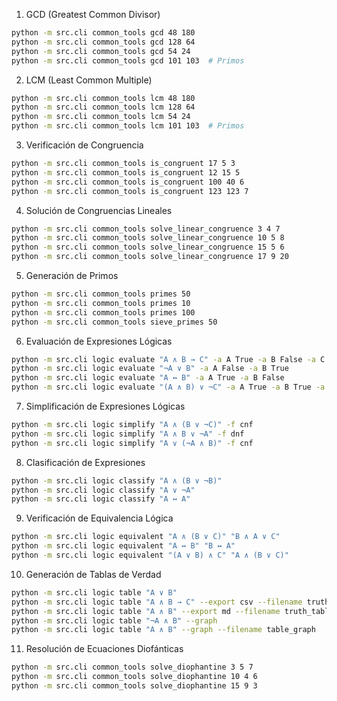 1. GCD (Greatest Common Divisor)

```bash
python -m src.cli common_tools gcd 48 180
python -m src.cli common_tools gcd 128 64
python -m src.cli common_tools gcd 54 24
python -m src.cli common_tools gcd 101 103  # Primos
```

2. LCM (Least Common Multiple)

```bash
python -m src.cli common_tools lcm 48 180
python -m src.cli common_tools lcm 128 64
python -m src.cli common_tools lcm 54 24
python -m src.cli common_tools lcm 101 103  # Primos
```

3. Verificación de Congruencia

```bash
python -m src.cli common_tools is_congruent 17 5 3
python -m src.cli common_tools is_congruent 12 15 5
python -m src.cli common_tools is_congruent 100 40 6
python -m src.cli common_tools is_congruent 123 123 7
```

4. Solución de Congruencias Lineales

```bash
python -m src.cli common_tools solve_linear_congruence 3 4 7
python -m src.cli common_tools solve_linear_congruence 10 5 8
python -m src.cli common_tools solve_linear_congruence 15 5 6
python -m src.cli common_tools solve_linear_congruence 17 9 20
```

5. Generación de Primos

```bash
python -m src.cli common_tools primes 50
python -m src.cli common_tools primes 10
python -m src.cli common_tools primes 100
python -m src.cli common_tools sieve_primes 50
```

6. Evaluación de Expresiones Lógicas

```bash
python -m src.cli logic evaluate "A ∧ B → C" -a A True -a B False -a C True
python -m src.cli logic evaluate "¬A ∨ B" -a A False -a B True
python -m src.cli logic evaluate "A ↔ B" -a A True -a B False
python -m src.cli logic evaluate "(A ∧ B) ∨ ¬C" -a A True -a B True -a C False
```

7. Simplificación de Expresiones Lógicas

```bash
python -m src.cli logic simplify "A ∧ (B ∨ ¬C)" -f cnf
python -m src.cli logic simplify "A ∧ B ∨ ¬A" -f dnf
python -m src.cli logic simplify "A ∨ (¬A ∧ B)" -f cnf
```

8. Clasificación de Expresiones

```bash
python -m src.cli logic classify "A ∧ (B ∨ ¬B)"
python -m src.cli logic classify "A ∨ ¬A"
python -m src.cli logic classify "A ↔ A"
```

9. Verificación de Equivalencia Lógica

```bash
python -m src.cli logic equivalent "A ∧ (B ∨ C)" "B ∧ A ∨ C"
python -m src.cli logic equivalent "A ↔ B" "B ↔ A"
python -m src.cli logic equivalent "(A ∨ B) ∧ C" "A ∧ (B ∨ C)"
```

10. Generación de Tablas de Verdad

```bash
python -m src.cli logic table "A ∨ B"
python -m src.cli logic table "A ∧ B → C" --export csv --filename truth_table_test
python -m src.cli logic table "A ∧ B" --export md --filename truth_table_test_md
python -m src.cli logic table "¬A ∧ B" --graph
python -m src.cli logic table "A ∧ B" --graph --filename table_graph

```

11. Resolución de Ecuaciones Diofánticas

```bash
python -m src.cli common_tools solve_diophantine 3 5 7
python -m src.cli common_tools solve_diophantine 10 4 6
python -m src.cli common_tools solve_diophantine 15 9 3
```
